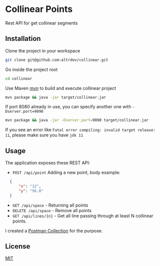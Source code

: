 # Collinear Points

Rest API for get collinear segments

## Installation
Clone the project in your workspace

```bash
git clone git@github.com:altrdev/collinear.git
```
Go inside the project root

```bash
cd collinear
```

Use Maven [mvn](https://maven.apache.org/download.cgi) to build and execute collinear project

```bash
mvn package && java -jar target/collinear.jar
```

If port 8080 already in use, you can specify another one with `-Dserver.port=9090`
```bash
mvn package && java -jar -Dserver.port=9090 target/collinear.jar
```

If you see an error like `Fatal error compiling: invalid target release: 11`, please make sure you have `jdk 11`


## Usage

The application exposes these REST API:

  - `POST /api/point` Adding a new point, body example:
  ```json
    {
    	"x": "12",
    	"y": "56.8"
    }
  ```
  - `GET /api/space` - Returning all points
  - `DELETE /api/space` - Remove all points
  - `GET /api/lines/{n}` - Get all line passing through at least N collinear points.
  
I created a [Postman Collection](https://www.getpostman.com/collections/e094226a9f78f32eace3) for the purpose.



## License
[MIT](https://choosealicense.com/licenses/mit/)
